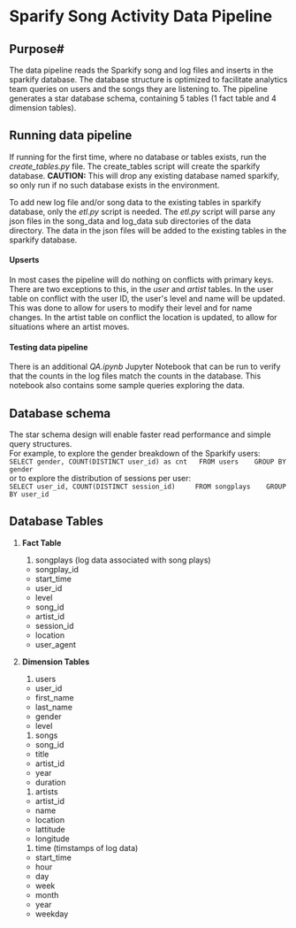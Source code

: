 # Sparify Song Activity Data Pipeline  

## Purpose#
The data pipeline reads the Sparkify song and log files and inserts in the sparkify database. The database structure is optimized to facilitate analytics team queries on users and the songs they are listening to.  The pipeline generates a star database schema, containing 5 tables (1 fact table and 4 dimension tables). 

## Running data pipeline  
If running for the first time, where no database or tables exists, run the *create_tables.py* file. The create_tables script will create the sparkify database. **CAUTION:** This will drop any existing database named sparkify, so only run if no such database exists in the environment.  

To add new log file and/or song data to the existing tables in sparkify database, only the *etl.py* script is needed.  The *etl.py* script will parse any json files in the song_data and log_data sub directories of the data directory. The data in the json files will be added to the existing tables in the sparkify database.  
  
#### Upserts
In most cases the pipeline will do nothing on conflicts with primary keys. There are two exceptions to this, in the *user* and *artist* tables. In the user table on conflict with the user ID, the user's level and name will be updated. This was done to allow for users to modify their level and for name changes. In the artist table on conflict the location is updated, to allow for situations where an artist moves.  
 
#### Testing data pipeline
There is an additional *QA.ipynb* Jupyter Notebook that can be run to verify that the counts in the log files match the counts in the database. This notebook also contains some sample queries exploring the data. 

## Database schema    
The star schema design will enable faster read performance and simple query structures.   
For example, to explore the gender breakdown of the Sparkify users:  
`SELECT gender, COUNT(DISTINCT user_id) as cnt  
    FROM users   
    GROUP BY gender`  
or to explore the distribution of sessions per user:  
`SELECT user_id, COUNT(DISTINCT session_id)    
FROM songplays   
GROUP BY user_id`  

## Database Tables
1. **Fact Table**
    1. songplays (log data associated with song plays)  
     - songplay_id 
     - start_time 
     - user_id 
     - level 
     - song_id 
     - artist_id
     - session_id
     - location
     - user_agent  
 
1. **Dimension Tables**
    1. users 
     - user_id
     - first_name
     - last_name
     - gender
     - level
    1. songs 
     - song_id
     - title
     - artist_id
     - year
     - duration
    1. artists
     - artist_id
     - name
     - location
     - lattitude
     - longitude
    1. time (timstamps of log data)
     - start_time
     - hour
     - day
     - week
     - month
     - year
     - weekday  
  